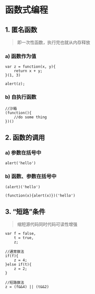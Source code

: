 # 函数式编程

## 1. 匿名函数
> 即一次性函数，执行完也就从内存释放

### a) 函数作为值

    var z = function(x, y){
		return x + y;
	}(1, 3)

	alert(z);

### b) 自执行函数
	//沙箱
	(function(){
		//do some thing
	})()

## 2. 函数的调用

### a) 参数在括号中

	alert('hello')

### b) 函数、参数在括号中

	(alert)('hello')
	
	(function(x){alert(x)})('hello')

## 3. “短路”条件

> 缩短源代码同时代码可读性增强

	var f = false,
		t = true,
		z;

	//通常做法
	if(f){
		z = 4;
	}else if(t){
		z = 2;
	}

	//短路做法
	z = (f&&4) || (t&&2)